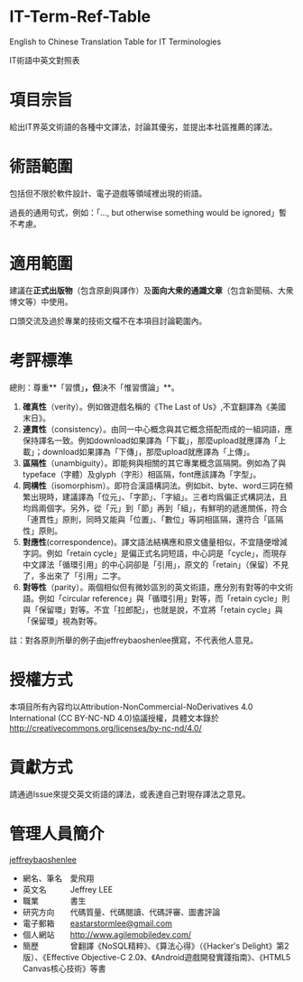 IT-Term-Ref-Table
=================

English to Chinese Translation Table for IT Terminologies

IT術語中英文對照表

項目宗旨
=========

給出IT界英文術語的各種中文譯法，討論其優劣，並提出本社區推薦的譯法。

術語範圍
========

包括但不限於軟件設計、電子遊戲等領域裡出現的術語。

過長的通用句式，例如：「..., but otherwise something would be ignored」暫不考慮。

適用範圍
========

建議在**正式出版物**（包含原創與譯作）及**面向大衆的通識文章**（包含新聞稿、大衆博文等）中使用。

口頭交流及過於專業的技術文檔不在本項目討論範圍內。

考評標準
========

總則：尊重**「習慣」**，但**決不「惟習慣論」**。

1. **確真性**（verity）。例如做遊戲名稱的《The Last of Us》,不宜翻譯為《美國末日》。
2. **連貫性**（consistency）。由同一中心概念與其它概念搭配而成的一組詞語，應保持譯名一致。例如download如果譯為「下載」，那麼upload就應譯為「上載」；download如果譯為「下傳」，那麼upload就應譯為「上傳」。
3. **區隔性**（unambiguity）。即能夠與相關的其它專業概念區隔開。例如為了與typeface（字體）及glyph（字形）相區隔，font應該譯為「字型」。
4. **同構性**（isomorphism）。即符合漢語構詞法。例如bit、byte、word三詞在頻繁出現時，建議譯為「位元」、「字節」、「字組」。三者均爲偏正式構詞法，且均爲兩個字。另外，從「元」到「節」再到「組」，有鮮明的遞進關係，符合「連貫性」原則，同時又能與「位置」、「數位」等詞相區隔，還符合「區隔性」原則。
5. **對應性**(correspondence)。譯文語法結構應和原文儘量相似，不宜隨便增減字詞。例如「retain cycle」是偏正式名詞短語，中心詞是「cycle」，而現存中文譯法「循環引用」的中心詞卻是「引用」，原文的「retain」（保留）不見了，多出來了「引用」二字。
6. **對等性**（parity）。兩個相似但有微妙區別的英文術語，應分別有對等的中文術語。例如「circular reference」與「循環引用」對等，而「retain cycle」則與「保留環」對等。不宜「拉郎配」，也就是說，不宜將「retain cycle」與「保留環」視為對等。

註：對各原則所舉的例子由jeffreybaoshenlee撰寫，不代表他人意見。


授權方式
========

本項目所有內容均以Attribution-NonCommercial-NoDerivatives 4.0 International (CC BY-NC-ND 4.0)協議授權，具體文本錄於 http://creativecommons.org/licenses/by-nc-nd/4.0/

貢獻方式
========

請通過Issue來提交英文術語的譯法，或表達自己對現存譯法之意見。

管理人員簡介
============

[jeffreybaoshenlee](https://github.com/jeffreybaoshenlee)

* 網名、筆名　愛飛翔
* 英文名　　　Jeffrey LEE
* 職業　　　　書生
* 研究方向　　代碼質量、代碼閱讀、代碼評審、圖書評論
* 電子郵箱　　eastarstormlee@gmail.com
* 個人網站　　http://www.agilemobiledev.com/
* 簡歷　　　　曾翻譯《NoSQL精粹》、《算法心得》（《Hacker's Delight》第2版）、《Effective Objective-C 2.0》、《Android遊戲開發實踐指南》、《HTML5 Canvas核心技術》等書
